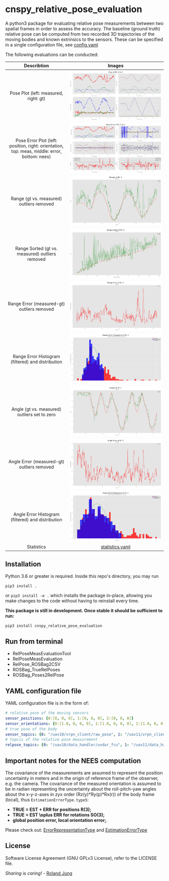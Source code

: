 # cnspy_relative_pose_evaluation

A python3 package for evaluating relative pose measurements between two spatial frames in order to assess the accuracy.
The baseline (ground truth) relative pose can be computed from two recorded 3D trajectories of the moving bodies and known extrinsics to the sensors.
These can be specified in a single configuration file, see [config.yaml](./test/sample_data/config.yaml)


The following evaluations can be conducted:

| Describtion    | Images |
|:---------:|:---:|
| Pose Plot (left: measured, right: gt) | ![](./doc/img/Pose_ID1_to_2.png) |
| Pose Error Plot (left: position, right: orientation, top: meas, middle: error, bottom: nees)  | ![](./doc/img/Pose_Errors_ID1_to_2.png) |
| Range (gt vs. measured) outliers removed      | ![](./doc/img/Ranges_ID1.png) |
| Range Sorted (gt vs. measured) outliers removed      | ![](./doc/img/Range_Sorted_ID1.png) |
| Range Error (measured-gt) outliers removed      | ![](./doc/img/Range_Errors_ID1.png) |
| Range Error Histogram (filtered) and distribution | ![](./doc/img/Range_Error_Histograms_ID1.png) |
| Angle (gt vs. measured) outliers set to zero      | ![](./doc/img/Angle_ID1.png) |
| Angle Error (measured-gt) outliers removed      | ![](./doc/img/Angle_Errors_ID1.png) |
| Angle Error Histogram (filtered) and distribution | ![](./doc/img/Angle_Error_Histograms_ID1.png) |
| Statistics | [statistics.yaml](./doc/statistics.yaml) |


## Installation

Python 3.6 or greater is required. Inside this repo's directory, you may run
```
pip3 install .
```
or
``
pip3 install -e .
``
which installs the package in-place, allowing you make changes to the code without having to reinstall every time.

**This package is still in development. Once stable it should be sufficient to run:**
```commandline
pip3 install cnspy_relative_pose_evaluation
```
## Run from terminal

* RelPoseMeasEvaluationTool 
* RelPoseMeasEvaluation
* RelPose_ROSBag2CSV
* ROSBag_TrueRelPoses
* ROSBag_Poses2RelPose

## YAML configuration file

YAML configuration file is in the form of:
```yaml
# relative pose of the moving sensors
sensor_positions: {0:[0, 0, 0], 1:[0, 0, 0], 2:[0, 0, 0]}
sensor_orientations: {0:[1.0, 0, 0, 0], 1:[1.0, 0, 0, 0], 2:[1.0, 0, 0, 0]}
# true pose of the body
sensor_topics: {0: "/uav10/vrpn_client/raw_pose", 1: "/uav11/vrpn_client/raw_pose", 2: "/uav12/vrpn_client/raw_pose"}
# topcis of the relative pose measurement
relpose_topics: {0: "/uav10/data_handler/uvdar_fcu", 1: "/uav11/data_handler/uvdar_fcu", 2: "/uav12/data_handler/uvdar_fcu"}

```

## Important notes for the NEES computation

The covariance of the measurements are assumed to represent the position uncertainty in meters and in the origin of reference frame of the observer, e.g. the camera. The covariance of the measured orientation is assumed to be in radian representing the uncertainty about the roll-pitch-yaw angles about the x-y-z-axes in zyx order (Rz(y)*Ry(p)*Rx(r)) of the body frame (local), thus `EstimationErrorType.type5`: 
* **TRUE = EST + ERR for positions R(3);** 
* **TRUE = EST \oplus ERR for rotations SO(3);**
* **global position error, local orientation error;**.

Please check out: [ErrorRepresentationType](https://github.com/aau-cns/cnspy_spatial_csv_formats/blob/main/cnspy_spatial_csv_formats/ErrorRepresentationType.py) and [EstimationErrorType](https://github.com/aau-cns/cnspy_spatial_csv_formats/blob/main/cnspy_spatial_csv_formats/EstimationErrorType.py)



## License

Software License Agreement (GNU GPLv3  License), refer to the LICENSE file.

*Sharing is caring!* - [Roland Jung](https://github.com/jungr-ait)  